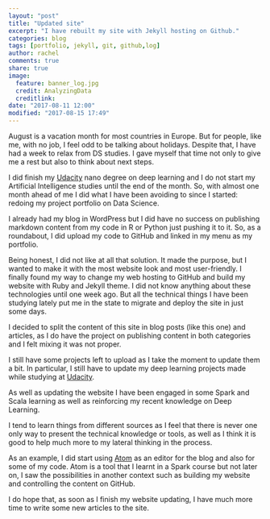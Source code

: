 ```yaml
---
layout: "post"
title: "Updated site"
excerpt: "I have rebuilt my site with Jekyll hosting on Github."
categories: blog
tags: [portfolio, jekyll, git, github,log]
author: rachel
comments: true
share: true
image:
  feature: banner_log.jpg
  credit: AnalyzingData
  creditlink:
date: "2017-08-11 12:00"
modified: "2017-08-15 17:49"
---
```


August is a vacation month for most countries in Europe. But for people, like me, with no job, I feel odd to be talking about holidays.
Despite that, I have had a week to relax from DS studies. I gave myself that time not only to give me a rest but also to think about next steps.

I did finish my [Udacity][c85492ee] nano degree on deep learning and I do not start my Artificial Intelligence studies until the end of the month. So, with almost one month ahead of me I did what I have been avoiding to since I started: redoing my project portfolio on Data Science.

I already had my blog in WordPress but I did have no success on publishing markdown content from my code in R or Python just pushing it to it. So, as a roundabout, I did upload my code to GitHub and linked in my menu as my portfolio.

Being honest, I did not like at all that solution. It made the purpose, but I wanted to make it with the most website look and most user-friendly. I finally found my way to change my web hosting to GitHub and build my website with Ruby and Jekyll theme. I did not know anything about these technologies until one week ago. But all the technical things I have been studying lately put me in the state to migrate and deploy the site in just some days.

I decided to split the content of this site in blog posts (like this one) and articles, as I do have the project on publishing content in both categories and I felt mixing it was not proper.

I still have some projects left to upload as I take the moment to update them a bit. In particular, I still have to update my deep learning projects made while studying at [Udacity][c85492ee].

  [c85492ee]: https://eu.udacity.com/ "Udacity"

As well as updating the website I have been engaged in some Spark and Scala learning as well as reinforcing my recent knowledge on Deep Learning.

I tend to learn things from different sources as I feel that there is never one only way to present the technical knowledge or tools, as well as I think it is good to help much more to my lateral thinking in the process.

As an example, I did start using [Atom][17110062] as an editor for the blog and also for some of my code. Atom is a tool that I learnt in a Spark course but not later on, I saw the possibilities in another context such as building my website and controlling the content on GitHub.


  [17110062]: https://atom.io/ "Atom"

I do hope that, as soon as I finish my website updating, I have much more time to write some new articles to the site.
